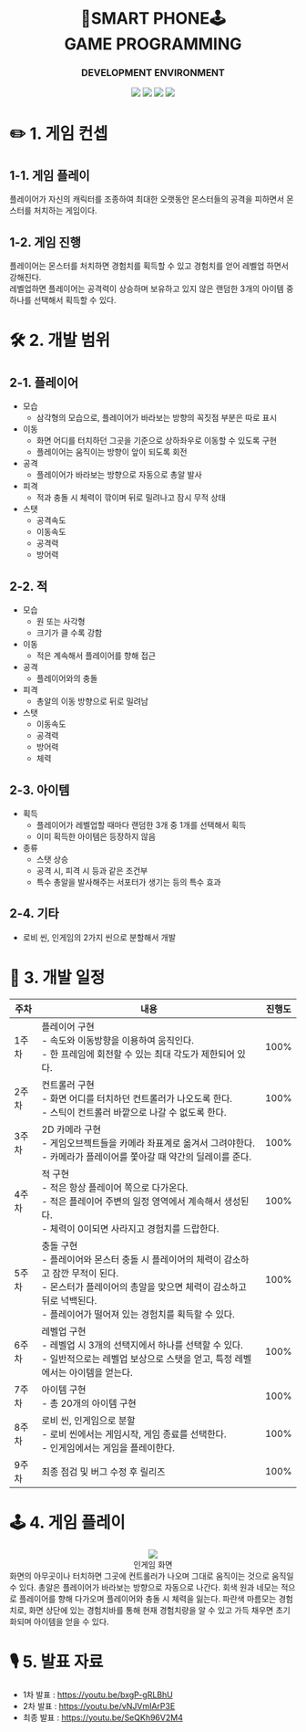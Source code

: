 <div align="center">
    <h1>📱SMART PHONE🕹️<br>GAME PROGRAMMING</h1>
    <h3>DEVELOPMENT ENVIRONMENT</h3>
    <img src="https://img.shields.io/badge/Java-007396?style={flat}&logo=Java&logoColor=white"/>
    <img src="https://img.shields.io/badge/Android Studio-3DDC84?style={flat}&logo=AndroidStudio&logoColor=white"/>
    <img src="https://img.shields.io/badge/Github-181717?style={flat}&logo=github&logoColor=white"/>
    <img src="https://img.shields.io/badge/SourceTree-0052CC?style={flat}&logo=sourcetree&logoColor=white"/>
</div>

# ✏️ 1. 게임 컨셉
## 1-1. 게임 플레이
플레이어가 자신의 캐릭터를 조종하여 최대한 오랫동안 몬스터들의 공격을 피하면서 몬스터를 처치하는 게임이다.<br>

## 1-2. 게임 진행
플레이어는 몬스터를 처치하면 경험치를 획득할 수 있고 경험치를 얻어 레벨업 하면서 강해진다.<br>
레벨업하면 플레이어는 공격력이 상승하며 보유하고 있지 않은 랜덤한 3개의 아이템 중 하나를 선택해서 획득할 수 있다.

# 🛠️ 2. 개발 범위
## 2-1. 플레이어
- 모습
  - 삼각형의 모습으로, 플레이어가 바라보는 방향의 꼭짓점 부분은 따로 표시
- 이동
  - 화면 어디를 터치하던 그곳을 기준으로 상하좌우로 이동할 수 있도록 구현
  - 플레이어는 움직이는 방향이 앞이 되도록 회전
- 공격
  - 플레이어가 바라보는 방향으로 자동으로 총알 발사
- 피격
  - 적과 충돌 시 체력이 깎이며 뒤로 밀려나고 잠시 무적 상태
- 스탯
  - 공격속도
  - 이동속도
  - 공격력
  - 방어력
## 2-2. 적
- 모습
  - 원 또는 사각형
  - 크기가 클 수록 강함
- 이동
  - 적은 계속해서 플레이어를 향해 접근
- 공격
  - 플레이어와의 충돌
- 피격
  - 총알의 이동 방향으로 뒤로 밀려남
- 스탯
  - 이동속도
  - 공격력
  - 방어력
  - 체력
## 2-3. 아이템
- 획득
  - 플레이어가 레벨업할 때마다 랜덤한 3개 중 1개를 선택해서 획득
  - 이미 획득한 아이템은 등장하지 않음
- 종류
  - 스탯 상승
  - 공격 시, 피격 시 등과 같은 조건부
  - 특수 총알을 발사해주는 서포터가 생기는 등의 특수 효과
## 2-4. 기타
- 로비 씬, 인게임의 2가지 씬으로 분할해서 개발

# 📅 3. 개발 일정
| 주차 | 내용 | 진행도 |
|--|--|--|
| 1주차 | 플레이어 구현<br> - 속도와 이동방향을 이용하여 움직인다. <br> - 한 프레임에 회전할 수 있는 최대 각도가 제한되어 있다.  | 100% |
| 2주차 | 컨트롤러 구현<br> - 화면 어디를 터치하던 컨트롤러가 나오도록 한다.<br> - 스틱이 컨트롤러 바깥으로 나갈 수 없도록 한다. | 100% |
| 3주차 | 2D 카메라 구현<br> - 게임오브젝트들을 카메라 좌표계로 옮겨서 그려야한다.<br>- 카메라가 플레이어를 쫓아갈 때 약간의 딜레이를 준다. | 100%
| 4주차 | 적 구현<br> - 적은 항상 플레이어 쪽으로 다가온다.<br> - 적은 플레이어 주변의 일정 영역에서 계속해서 생성된다.<br> - 체력이 0이되면 사라지고 경험치를 드랍한다. | 100%
| 5주차 | 충돌 구현<br> - 플레이어와 몬스터 충돌 시 플레이어의 체력이 감소하고 잠깐 무적이 된다.<br> - 몬스터가 플레이어의 총알을 맞으면 체력이 감소하고 뒤로 넉백된다.<br> - 플레이어가 떨어져 있는 경험치를 획득할 수 있다. | 100% |
| 6주차 | 레벨업 구현<br> - 레벨업 시 3개의 선택지에서 하나를 선택할 수 있다. <br> - 일반적으로는 레벨업 보상으로 스탯을 얻고, 특정 레벨에서는 아이템을 얻는다. | 100% |
| 7주차 | 아이템 구현<br> - 총 20개의 아이템 구현 | 100% |
| 8주차 | 로비 씬, 인게임으로 분할<br>- 로비 씬에서는 게임시작, 게임 종료를 선택한다.<br> - 인게임에서는 게임을 플레이한다. | 100% |
| 9주차 | 최종 점검 및 버그 수정 후 릴리즈 | 100% |

# 🕹️ 4. 게임 플레이
<div align="center">
  <img src="https://user-images.githubusercontent.com/34495921/173011067-c9fae7b0-8e37-4508-8b3a-804e06a82c18.gif"><br>
  인게임 화면
</div>
화면의 아무곳이나 터치하면 그곳에 컨트롤러가 나오며 그대로 움직이는 것으로 움직일 수 있다. 총알은 플레이어가 바라보는 방향으로 자동으로 나간다. 회색 원과 네모는 적으로 플레이어를 향해 다가오며 플레이어와 충돌 시 체력을 잃는다. 파란색 마름모는 경험치로, 화면 상단에 있는 경험치바를 통해 현재 경험치량을 알 수 있고 가득 채우면 초기화되며 아이템을 얻을 수 있다.

# 🎙️ 5. 발표 자료
- 1차 발표 : https://youtu.be/bxgP-gRLBhU
- 2차 발표 : https://youtu.be/vNJVmIArP3E
- 최종 발표 : https://youtu.be/SeQKh96V2M4